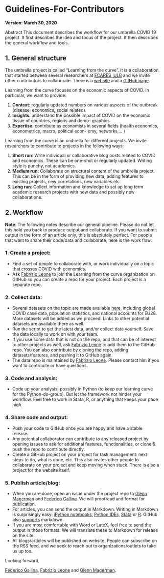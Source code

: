 # Guidelines-For-Contributors

**Version: March 30, 2020**

Abstract
This document describes the workflow for our umbrella COVID 19 project. It first describes the idea and focus of
the project. It then describes the general workflow and tools.

## 1. General structure

The umbrella project is called “Learning from the curve”. It is a collaboration
that started between several researchers at [ECARES, ULB](https://ecares.ulb.be/) and we invite other contributors to collaborate. There is a [website](https://learning-from-the-curve.github.io/) and a [GitHub page](https://github.com/Learning-from-the-curve).

Learning from the curve focuses on the economic aspects of COVID. In particular, we want to provide:

1. **Context**: regularly updated numbers on various aspects of the outbreak (disease, economics, social related).
2. **Insights**: understand the possible impact of COVID on the economic tissue of countries, regions and demo-
    graphics.
3. **Expertise**: contribute as economists in several fields (health economics, econometrics, macro, political econ-
    omy, networks,... )

Learning from the curve is an umbrella for different projects. We invite researchers to contribute to projects in the
following ways:

1. **Short run**: Write individual or collaborative blog posts related to COVID and economics. These can be 
    one-shot or regularly updated. Writing style is punchy, not academics.
2. **Medium run**: Collaborate on structural content of the umbrella project. This can be in the form of providing
    new data, adding features to existing projects, new correlations, new variables etc.
3. **Long run**: Collect information and knowledge to set up long term academic research projects with new data
    and possibly new collaborations.

## 2. Workflow

**Note**: The following notes describe our general pipeline. Please do not let this hold you back to produce output and
collaborate. If you want to submit output in the form of an article only, this is absolutely perfect.
For people that want to share their code/data and collaborate, here is the work flow:

### 1. Create a project:

- Find a set of people to collaborate with, or work individually on a topic that crosses COVID with economics.
- Ask [Fabrizio Leone](https://github.com/Fab993) to join the Learning from the curve organization on GitHub so you can create a repo
for your project. Each project is a separate repo.

### 2. Collect data:

- Several datasets on the topic are made available [here](https://github.com/Learning-from-the-curve/Data), including global COVID case data, population statistics, and national accounts for EU28. More datasets will be added as we proceed. Links to other potential
datasets are available there as well.
- Run the script to get the latest data, and/or collect data yourself. Save the data locally to work on with
your team.
- If you use some data that is not on the repo, and that can be of interest to other projects as well, ask
[Fabrizio Leone](https://github.com/Fab993) to add them to the GitHub repo. You can also contribute by cloning the repo, adding
datasets/features, and pushing it to GitHub again.
- The data repo is maintained by [Fabrizio Leone](https://github.com/Fab993). Please contact him if you want to contribute or have questions.

### 3. Code and analysis:

- Code up your analysis, possibly in Python (to keep our learning curve for the Python-do-group). But let
the framework not hinder your workflow. Feel free to work in Stata, R, or anything that keeps your pace
high.

### 4. Share code and output:

- Push your code to GitHub once you are happy and have a stable release.
- Any potential collaborator can contribute to any released project by opening issues to ask for additional
features, functionalities, or clone & push the repo to contribute directly.
- Create a GitHub project on your project for task management: next steps to do, what is done, etc. This also
invites other people to collaborate on your project and keep moving when stuck. There is also a project for
the website itself.

### 5. Publish article/blog:

- When you are done, open an issue under the project repo to [Glenn Magerman](https://github.com/glennmagerman) and [Federico Gallina](https://github.com/FedeGall). We
will proofread and format for publication.
- For articles, you can send the output in Markdown. Writing in Markdown is surprisingly easy: [iPython
notebooks](https://www.datacamp.com/community/tutorials/markdown-in-jupyter-notebook), [Python IDEs](https://python-markdown.github.io), [Stata](https://data.princeton.edu/stata/markdown) or [R](https://kbroman.org/knitr_knutshell/pages/Rmarkdown.html). GitHub also [supports](https://guides.github.com/features/mastering-markdown/) markdown.
- If you are most comfortable with Word or LateX, feel free to send the output in those formats. We will
translate these to Markdown for release on the site.
- All blogs/articles will be published on website. People can subscribe on the RSS feed, and we seek to
reach out to organizations/outlets to take us up too.

Looking forward,

[Federico Gallina](https://github.com/FedeGall), [Fabrizio Leone](https://github.com/Fab993) and [Glenn Magerman](https://github.com/glennmagerman).


